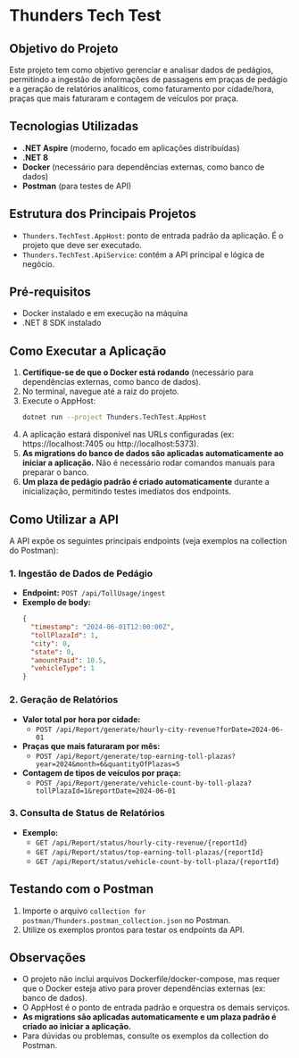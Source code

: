 ﻿# Thunders Tech Test

## Objetivo do Projeto

Este projeto tem como objetivo gerenciar e analisar dados de pedágios, permitindo a ingestão de informações de passagens em praças de pedágio e a geração de relatórios analíticos, como faturamento por cidade/hora, praças que mais faturaram e contagem de veículos por praça.

## Tecnologias Utilizadas
- **.NET Aspire** (moderno, focado em aplicações distribuídas)
- **.NET 8**
- **Docker** (necessário para dependências externas, como banco de dados)
- **Postman** (para testes de API)

## Estrutura dos Principais Projetos
- `Thunders.TechTest.AppHost`: ponto de entrada padrão da aplicação. É o projeto que deve ser executado.
- `Thunders.TechTest.ApiService`: contém a API principal e lógica de negócio.

## Pré-requisitos
- Docker instalado e em execução na máquina
- .NET 8 SDK instalado

## Como Executar a Aplicação
1. **Certifique-se de que o Docker está rodando** (necessário para dependências externas, como banco de dados).
2. No terminal, navegue até a raiz do projeto.
3. Execute o AppHost:
   ```sh
   dotnet run --project Thunders.TechTest.AppHost
   ```
4. A aplicação estará disponível nas URLs configuradas (ex: https://localhost:7405 ou http://localhost:5373).
5. **As migrations do banco de dados são aplicadas automaticamente ao iniciar a aplicação.** Não é necessário rodar comandos manuais para preparar o banco.
6. **Um plaza de pedágio padrão é criado automaticamente** durante a inicialização, permitindo testes imediatos dos endpoints.

## Como Utilizar a API
A API expõe os seguintes principais endpoints (veja exemplos na collection do Postman):

### 1. Ingestão de Dados de Pedágio
- **Endpoint:** `POST /api/TollUsage/ingest`
- **Exemplo de body:**
  ```json
  {
    "timestamp": "2024-06-01T12:00:00Z",
    "tollPlazaId": 1,
    "city": 0,
    "state": 0,
    "amountPaid": 10.5,
    "vehicleType": 1
  }
  ```

### 2. Geração de Relatórios
- **Valor total por hora por cidade:**
  - `POST /api/Report/generate/hourly-city-revenue?forDate=2024-06-01`
- **Praças que mais faturaram por mês:**
  - `POST /api/Report/generate/top-earning-toll-plazas?year=2024&month=6&quantityOfPlazas=5`
- **Contagem de tipos de veículos por praça:**
  - `POST /api/Report/generate/vehicle-count-by-toll-plaza?tollPlazaId=1&reportDate=2024-06-01`

### 3. Consulta de Status de Relatórios
- **Exemplo:**
  - `GET /api/Report/status/hourly-city-revenue/{reportId}`
  - `GET /api/Report/status/top-earning-toll-plazas/{reportId}`
  - `GET /api/Report/status/vehicle-count-by-toll-plaza/{reportId}`

## Testando com o Postman
1. Importe o arquivo `collection for postman/Thunders.postman_collection.json` no Postman.
2. Utilize os exemplos prontos para testar os endpoints da API.

## Observações
- O projeto não inclui arquivos Dockerfile/docker-compose, mas requer que o Docker esteja ativo para prover dependências externas (ex: banco de dados).
- O AppHost é o ponto de entrada padrão e orquestra os demais serviços.
- **As migrations são aplicadas automaticamente e um plaza padrão é criado ao iniciar a aplicação.**
- Para dúvidas ou problemas, consulte os exemplos da collection do Postman.
